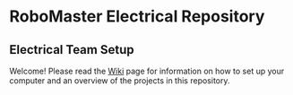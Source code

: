 # RoboMaster Electrical Repository

## Electrical Team Setup 

Welcome!
Please read the [Wiki]( https://github.com/ut-ras/robomaster_electrical/wiki) page for information on how to set up your computer and an overview of the projects in this repository.
